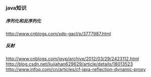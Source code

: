 ### java知识

##### 序列化和反序列化

http://www.cnblogs.com/xdp-gacl/p/3777987.html

##### 反射

http://www.cnblogs.com/jqyp/archive/2012/03/29/2423112.html
http://blog.csdn.net/liujiahan629629/article/details/18013523
http://www.infoq.com/cn/articles/cf-java-reflection-dynamic-proxy
